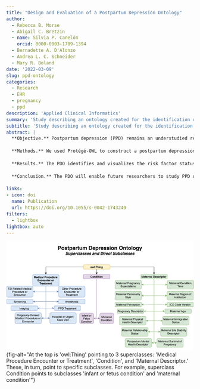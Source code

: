 ```yaml
---
title: "Design and Evaluation of a Postpartum Depression Ontology"
author:
  - Rebecca B. Morse
  - Abigail C. Bretzin
  - name: Silvia P. Canelón
    orcid: 0000-0003-1709-1394
  - Bernadette A. D'Alonzo
  - Andrea L. C. Schneider
  - Mary R. Boland
date: '2022-03-09'
slug: ppd-ontology
categories:
  - Research
  - EHR
  - pregnancy
  - ppd
description: 'Applied Clinical Informatics'
summary: 'Study describing an ontology created for the identification of patients with postpartum depression.'
subtitle: 'Study describing an ontology created for the identification of patients with postpartum depression.'
abstract: |
  **Objective.** Postpartum depression (PPD) remains an understudied research area despite its high prevalence. The goal of this study is to develop an ontology to aid in the identification of patients with PPD and to enable future analyses with electronic health record (EHR) data.

  **Methods.** We used Protégé-OWL to construct a postpartum depression ontology (PDO) of relevant comorbidities, symptoms, treatments, and other items pertinent to the study and treatment of PPD.

  **Results.** The PDO identifies and visualizes the risk factor status of variables for PPD, including comorbidities, confounders, symptoms, and treatments. The PDO includes 734 classes, 13 object properties, and 4,844 individuals. We also linked known and potential risk factors to their respective codes in the International Classification of Diseases versions 9 and 10 that would be useful in structured EHR data analyses. The representation and usefulness of the PDO was assessed using a task-based patient case study approach, involving 10 PPD case studies. Final evaluation of the ontology yielded 86.4% coverage of PPD symptoms, treatments, and risk factors. This demonstrates strong coverage of the PDO for the PPD domain.

  **Conclusion.** The PDO will enable future researchers to study PPD using EHR data as it contains important information with regard to structured (e.g., billing codes) and unstructured data (e.g., synonyms of symptoms not coded in EHRs). The PDO is publicly available through the National Center for Biomedical Ontology (NCBO) BioPortal (https://bioportal.bioontology.org/ontologies/PARTUMDO) which will enable other informaticists to utilize the PDO to study PPD in other populations.

links:
- icon: doi
  name: Publication
  url: https://doi.org/10.1055/s-0042-1743240
filters:
  - lightbox
lightbox: auto
---
```


![A graphical overview of the Postpartum Depression Ontology Superclasses and Direct Subclasses of the Ontology.](featured.jpg){fig-alt="At the top is 'owl:Thing' pointing to 3 superclasses: 'Medical Procedure Encounter or Treatment', 'Condition', and 'Maternal Descriptor.' These, in turn, point to specific subclasses. For example, superclass Condition points to subclasses 'infant or fetus condition' and 'maternal condition'"}